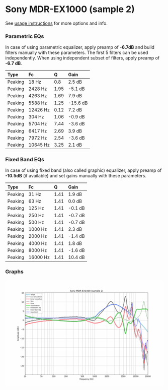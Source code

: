 # Sony MDR-EX1000 (sample 2)
See [usage instructions](https://github.com/jaakkopasanen/AutoEq#usage) for more options and info.

### Parametric EQs
In case of using parametric equalizer, apply preamp of **-6.7dB** and build filters manually
with these parameters. The first 5 filters can be used independently.
When using independent subset of filters, apply preamp of **-6.7 dB**.

| Type    | Fc       |    Q | Gain     |
|:--------|:---------|:-----|:---------|
| Peaking | 18 Hz    | 0.8  | 2.5 dB   |
| Peaking | 2428 Hz  | 1.95 | -5.1 dB  |
| Peaking | 4263 Hz  | 1.69 | 7.9 dB   |
| Peaking | 5588 Hz  | 1.25 | -15.6 dB |
| Peaking | 12426 Hz | 0.12 | 7.2 dB   |
| Peaking | 304 Hz   | 1.06 | -0.9 dB  |
| Peaking | 5704 Hz  | 7.44 | -3.6 dB  |
| Peaking | 6417 Hz  | 2.69 | 3.9 dB   |
| Peaking | 7972 Hz  | 2.54 | -3.6 dB  |
| Peaking | 10645 Hz | 3.25 | 2.1 dB   |

### Fixed Band EQs
In case of using fixed band (also called graphic) equalizer, apply preamp of **-10.5dB**
(if available) and set gains manually with these parameters.

| Type    | Fc       |    Q | Gain    |
|:--------|:---------|:-----|:--------|
| Peaking | 31 Hz    | 1.41 | 1.9 dB  |
| Peaking | 63 Hz    | 1.41 | 0.0 dB  |
| Peaking | 125 Hz   | 1.41 | -0.1 dB |
| Peaking | 250 Hz   | 1.41 | -0.7 dB |
| Peaking | 500 Hz   | 1.41 | -0.7 dB |
| Peaking | 1000 Hz  | 1.41 | 2.3 dB  |
| Peaking | 2000 Hz  | 1.41 | -1.4 dB |
| Peaking | 4000 Hz  | 1.41 | 1.8 dB  |
| Peaking | 8000 Hz  | 1.41 | -1.6 dB |
| Peaking | 16000 Hz | 1.41 | 10.4 dB |

### Graphs
![](./Sony%20MDR-EX1000%20(sample%202).png)